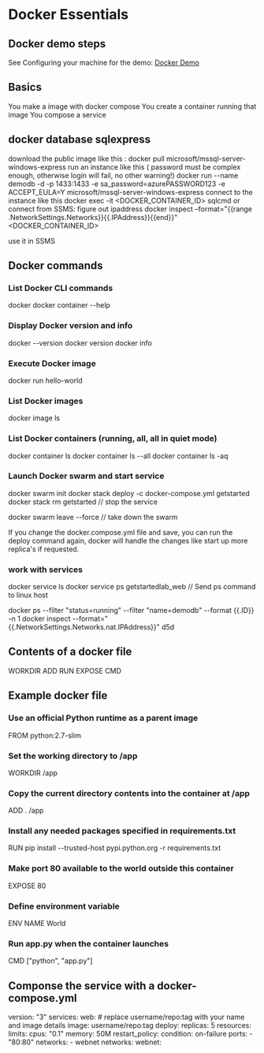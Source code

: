 # Docker Essentials

## Docker demo steps
 
See Configuring your machine for the demo: [Docker Demo](DockerDemo.md)
 
## Basics

You make a image with docker compose
You create a container running that image
You compose a service

## docker database sqlexpress
download the public image like this :
docker pull microsoft/mssql-server-windows-express
run an instance like this ( password must be complex enough, otherwise login will fail, no other warning!)
docker run --name demodb -d -p 1433:1433 -e sa_password=azurePASSWORD123 -e ACCEPT_EULA=Y microsoft/mssql-server-windows-express
connect to the instance like this
docker exec -it <DOCKER_CONTAINER_ID> sqlcmd
or
connect from SSMS:
figure out ipaddress
docker inspect –format="{{range .NetworkSettings.Networks}}{{.IPAddress}}{{end}}" <DOCKER_CONTAINER_ID>

use it in SSMS

## Docker commands

### List Docker CLI commands
docker
docker container --help

### Display Docker version and info
docker --version
docker version
docker info

### Execute Docker image
docker run hello-world

### List Docker images
docker image ls

### List Docker containers (running, all, all in quiet mode)
docker container ls
docker container ls --all
docker container ls -aq

### Launch Docker swarm and start service

docker swarm init
docker stack deploy -c docker-compose.yml getstarted
docker stack rm getstarted  // stop the service

docker swarm leave --force  // take down the swarm


If you change the docker.compose.yml file and save,
you can run the deploy command again, docker will handle the changes like start up more replica's if requested.


### work with services

docker service ls
docker service ps getstartedlab_web   // Send ps command to linux host


docker ps --filter "status=running" --filter "name=demodb" --format {{.ID}} -n 1
docker inspect --format="{{.NetworkSettings.Networks.nat.IPAddress}}" d5d


## Contents of a docker file

WORKDIR 
ADD
RUN
EXPOSE
CMD

## Example docker file

### Use an official Python runtime as a parent image
FROM python:2.7-slim

### Set the working directory to /app
WORKDIR /app

### Copy the current directory contents into the container at /app
ADD . /app

### Install any needed packages specified in requirements.txt
RUN pip install --trusted-host pypi.python.org -r requirements.txt

### Make port 80 available to the world outside this container
EXPOSE 80

### Define environment variable
ENV NAME World

### Run app.py when the container launches
CMD ["python", "app.py"]


## Componse the service with a docker-compose.yml

version: "3"
services:
  web:
    # replace username/repo:tag with your name and image details
    image: username/repo:tag
    deploy:
      replicas: 5
      resources:
        limits:
          cpus: "0.1"
          memory: 50M
      restart_policy:
        condition: on-failure
    ports:
      - "80:80"
    networks:
      - webnet
networks:
  webnet:
